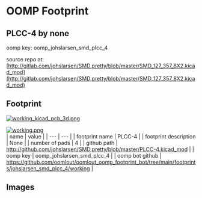 # OOMP Footprint  
## PLCC-4  by none  
  
oomp key: oomp_johslarsen_smd_plcc_4  
  
source repo at: [http://gitlab.com/johslarsen/SMD.pretty/blob/master/SMD_127_357_8X2.kicad_mod](http://gitlab.com/johslarsen/SMD.pretty/blob/master/SMD_127_357_8X2.kicad_mod)  
## Footprint  
  
[![working_kicad_pcb_3d.png](working_kicad_pcb_3d_600.png)](working_kicad_pcb_3d.png)  
  
[![working.png](working_600.png)](working.png)  
| name | value | 
| --- | --- | 
| footprint name | PLCC-4 | 
| footprint description | None | 
| number of pads | 4 | 
| github path | http://github.com/johslarsen/SMD.pretty/blob/master/PLCC-4.kicad_mod | 
| oomp key | oomp_johslarsen_smd_plcc_4 | 
| oomp bot github | https://github.com/oomlout/oomlout_oomp_footprint_bot/tree/main/footprints/johslarsen_smd_plcc_4/working | 
## Images  

